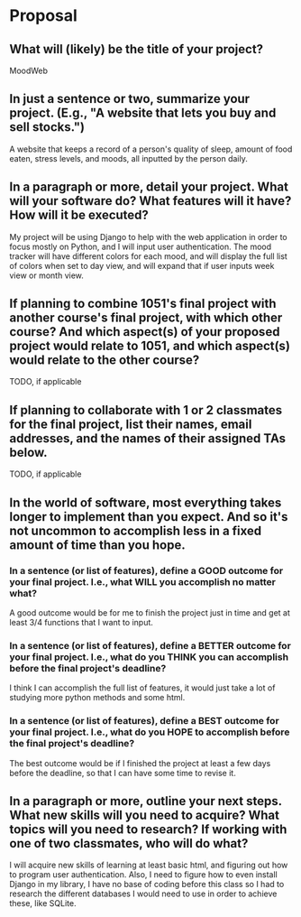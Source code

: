 # Proposal

## What will (likely) be the title of your project?

MoodWeb

## In just a sentence or two, summarize your project. (E.g., "A website that lets you buy and sell stocks.")

A website that keeps a record of a person's quality of sleep, amount of food eaten, stress levels, and moods, all inputted by the person daily.

## In a paragraph or more, detail your project. What will your software do? What features will it have? How will it be executed?

My project will be using Django to help with the web application in order to focus mostly on Python, and I will input user authentication. The mood tracker will have different colors for each mood, and will display the full list of colors when set to day view, and will expand that if user inputs week view or month view. 

## If planning to combine 1051's final project with another course's final project, with which other course? And which aspect(s) of your proposed project would relate to 1051, and which aspect(s) would relate to the other course?

TODO, if applicable

## If planning to collaborate with 1 or 2 classmates for the final project, list their names, email addresses, and the names of their assigned TAs below.

TODO, if applicable

## In the world of software, most everything takes longer to implement than you expect. And so it's not uncommon to accomplish less in a fixed amount of time than you hope.

### In a sentence (or list of features), define a GOOD outcome for your final project. I.e., what WILL you accomplish no matter what?

A good outcome would be for me to finish the project just in time and get at least 3/4 functions that I want to input.

### In a sentence (or list of features), define a BETTER outcome for your final project. I.e., what do you THINK you can accomplish before the final project's deadline?

I think I can accomplish the full list of features, it would just take a lot of studying more python methods and some html.

### In a sentence (or list of features), define a BEST outcome for your final project. I.e., what do you HOPE to accomplish before the final project's deadline?

The best outcome would be if I finished the project at least a few days before the deadline, so that I can have some time to revise it.

## In a paragraph or more, outline your next steps. What new skills will you need to acquire? What topics will you need to research? If working with one of two classmates, who will do what?

I will acquire new skills of learning at least basic html, and figuring out how to program user authentication. Also, I need to figure how to even install Django in my library, I have no base of coding before this class so I had to research the different databases I would need to use in order to achieve these, like SQLite.
